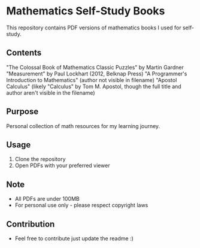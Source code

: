 # Mathematics Self-Study Books

This repository contains PDF versions of mathematics books I used for self-study.

## Contents

"The Colossal Book of Mathematics Classic Puzzles" by Martin Gardner
"Measurement" by Paul Lockhart (2012, Belknap Press)
"A Programmer's Introduction to Mathematics" (author not visible in filename)
"Apostol Calculus" (likely "Calculus" by Tom M. Apostol, though the full title and author aren't visible in the filename)

## Purpose

Personal collection of math resources for my learning journey.

## Usage

1. Clone the repository
2. Open PDFs with your preferred viewer

## Note

- All PDFs are under 100MB
- For personal use only - please respect copyright laws

## Contribution 
- Feel free to contribute just update the readme :)
